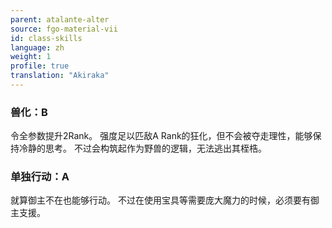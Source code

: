 ```yaml
---
parent: atalante-alter
source: fgo-material-vii
id: class-skills
language: zh
weight: 1
profile: true
translation: "Akiraka"
---
```


### 兽化：B

令全参数提升2Rank。
强度足以匹敌A Rank的狂化，但不会被夺走理性，能够保持冷静的思考。
不过会构筑起作为野兽的逻辑，无法逃出其桎梏。

### 单独行动：A

就算御主不在也能够行动。
不过在使用宝具等需要庞大魔力的时候，必须要有御主支援。
